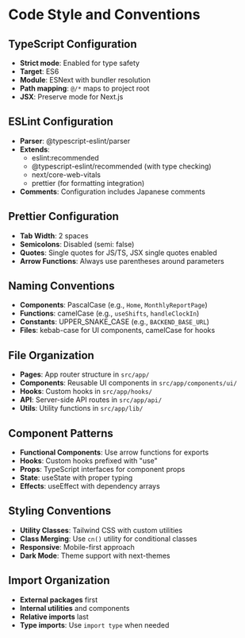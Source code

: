 # Code Style and Conventions

## TypeScript Configuration
- **Strict mode**: Enabled for type safety
- **Target**: ES6
- **Module**: ESNext with bundler resolution
- **Path mapping**: `@/*` maps to project root
- **JSX**: Preserve mode for Next.js

## ESLint Configuration
- **Parser**: @typescript-eslint/parser
- **Extends**: 
  - eslint:recommended
  - @typescript-eslint/recommended (with type checking)
  - next/core-web-vitals
  - prettier (for formatting integration)
- **Comments**: Configuration includes Japanese comments

## Prettier Configuration
- **Tab Width**: 2 spaces
- **Semicolons**: Disabled (semi: false)
- **Quotes**: Single quotes for JS/TS, JSX single quotes enabled
- **Arrow Functions**: Always use parentheses around parameters

## Naming Conventions
- **Components**: PascalCase (e.g., `Home`, `MonthlyReportPage`)
- **Functions**: camelCase (e.g., `useShifts`, `handleClockIn`)
- **Constants**: UPPER_SNAKE_CASE (e.g., `BACKEND_BASE_URL`)
- **Files**: kebab-case for UI components, camelCase for hooks

## File Organization
- **Pages**: App router structure in `src/app/`
- **Components**: Reusable UI components in `src/app/components/ui/`
- **Hooks**: Custom hooks in `src/app/hooks/`
- **API**: Server-side API routes in `src/app/api/`
- **Utils**: Utility functions in `src/app/lib/`

## Component Patterns
- **Functional Components**: Use arrow functions for exports
- **Hooks**: Custom hooks prefixed with "use"
- **Props**: TypeScript interfaces for component props
- **State**: useState with proper typing
- **Effects**: useEffect with dependency arrays

## Styling Conventions
- **Utility Classes**: Tailwind CSS with custom utilities
- **Class Merging**: Use `cn()` utility for conditional classes
- **Responsive**: Mobile-first approach
- **Dark Mode**: Theme support with next-themes

## Import Organization
- **External packages** first
- **Internal utilities** and components
- **Relative imports** last
- **Type imports**: Use `import type` when needed